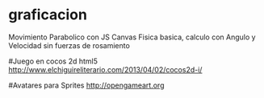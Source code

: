 # graficacion
Movimiento Parabolico con JS Canvas
Fisica basica, calculo con Angulo y Velocidad sin fuerzas de rosamiento

#Juego en cocos 2d html5
http://www.elchiguireliterario.com/2013/04/02/cocos2d-i/

#Avatares para Sprites
http://opengameart.org
